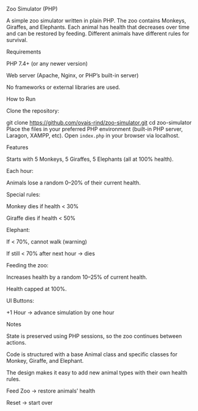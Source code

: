Zoo Simulator (PHP)

A simple zoo simulator written in plain PHP.
The zoo contains Monkeys, Giraffes, and Elephants. Each animal has health that decreases over time and can be restored by feeding. Different animals have different rules for survival.

Requirements

PHP 7.4+ (or any newer version)

Web server (Apache, Nginx, or PHP’s built-in server)

No frameworks or external libraries are used.

How to Run

Clone the repository:

git clone https://github.com/ovais-rind/zoo-simulator.git
cd zoo-simulator
Place the files in your preferred PHP environment (built-in PHP server, Laragon, XAMPP, etc).
Open `index.php` in your browser via localhost.

Features

Starts with 5 Monkeys, 5 Giraffes, 5 Elephants (all at 100% health).

Each hour:

Animals lose a random 0–20% of their current health.

Special rules:

Monkey dies if health < 30%

Giraffe dies if health < 50%

Elephant:

If < 70%, cannot walk (warning)

If still < 70% after next hour → dies

Feeding the zoo:

Increases health by a random 10–25% of current health.

Health capped at 100%.

UI Buttons:

+1 Hour → advance simulation by one hour

Notes

State is preserved using PHP sessions, so the zoo continues between actions.

Code is structured with a base Animal class and specific classes for Monkey, Giraffe, and Elephant.

The design makes it easy to add new animal types with their own health rules.

Feed Zoo → restore animals’ health

Reset → start over
